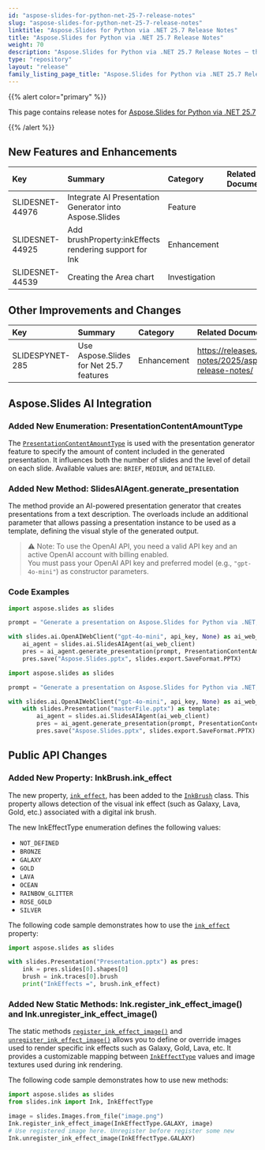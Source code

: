 ```yaml
---
id: "aspose-slides-for-python-net-25-7-release-notes"
slug: "aspose-slides-for-python-net-25-7-release-notes"
linktitle: "Aspose.Slides for Python via .NET 25.7 Release Notes"
title: "Aspose.Slides for Python via .NET 25.7 Release Notes"
weight: 70
description: "Aspose.Slides for Python via .NET 25.7 Release Notes – the latest updates and fixes."
type: "repository"
layout: "release"
family_listing_page_title: "Aspose.Slides for Python via .NET 25.7 Release Notes"
---
```


{{% alert color="primary" %}} 

This page contains release notes for [Aspose.Slides for Python via .NET 25.7](https://pypi.org/project/Aspose.Slides/25.7/)

{{% /alert %}} 

## New Features and Enhancements
|**Key**|**Summary**|**Category**|**Related Documentation**|
| :- | :- | :- | :- |
|SLIDESNET-44976|Integrate AI Presentation Generator into Aspose.Slides|Feature||
|SLIDESNET-44925|Add brushProperty:inkEffects rendering support for Ink|Enhancement||
|SLIDESNET-44539|Creating the Area chart|Investigation||

## Other Improvements and Changes
|**Key**|**Summary**|**Category**|**Related Documentation**|
| :- | :- | :- | :- |
|SLIDESPYNET-285|Use Aspose.Slides for Net 25.7 features|Enhancement|<https://releases.aspose.com/slides/net/release-notes/2025/aspose-slides-for-net-25-7-release-notes/>|

## Aspose.Slides AI Integration

### Added New Enumeration: PresentationContentAmountType

The [`PresentationContentAmountType`](https://reference.aspose.com/slides/python-net/aspose.slides.ai/presentationcontentamounttype/) is used with the presentation generator feature to specify the amount of content included in the generated presentation. It influences both the number of slides and the level of detail on each slide. Available values are: `BRIEF`, `MEDIUM`, and `DETAILED`.

### Added New Method: SlidesAIAgent.generate_presentation

The method provide an AI-powered presentation generator that creates presentations from a text description. The overloads include an additional parameter that allows passing a presentation instance to be used as a template, defining the visual style of the generated output.

> ⚠️ Note: To use the OpenAI API, you need a valid API key and an active OpenAI account with billing enabled.  
> You must pass your OpenAI API key and preferred model (e.g., `"gpt-4o-mini"`) as constructor parameters.

### Code Examples

```python
import aspose.slides as slides

prompt = "Generate a presentation on Aspose.Slides for Python via .NET, highlighting its key features, common use cases, and the advantages it offers over competing solutions.";

with slides.ai.OpenAIWebClient("gpt-4o-mini", api_key, None) as ai_web_client:
    ai_agent = slides.ai.SlidesAIAgent(ai_web_client)
    pres = ai_agent.generate_presentation(prompt, PresentationContentAmountType.MEDIUM)
    pres.save("Aspose.Slides.pptx", slides.export.SaveFormat.PPTX)
```

```python
import aspose.slides as slides

prompt = "Generate a presentation on Aspose.Slides for Python via .NET, highlighting its key features, common use cases, and the advantages it offers over competing solutions.";

with slides.ai.OpenAIWebClient("gpt-4o-mini", api_key, None) as ai_web_client:
    with slides.Presentation("masterFile.pptx") as template:
        ai_agent = slides.ai.SlidesAIAgent(ai_web_client)
        pres = ai_agent.generate_presentation(prompt, PresentationContentAmountType.MEDIUM, template)
        pres.save("Aspose.Slides.pptx", slides.export.SaveFormat.PPTX)
```

## Public API Changes

### Added New Property: InkBrush.ink_effect

The new property, [`ink_effect`](https://reference.aspose.com/slides/python-net/aspose.slides.ink/inkbrush/ink_effect/), has been added to the [`InkBrush`](https://reference.aspose.com/slides/python-net/aspose.slides.ink/inkbrush/) class. 
This property allows detection of the visual ink effect (such as Galaxy, Lava, Gold, etc.) associated with a digital ink brush.

The new InkEffectType enumeration defines the following values:

- `NOT_DEFINED`
- `BRONZE`
- `GALAXY`
- `GOLD`
- `LAVA`
- `OCEAN`
- `RAINBOW_GLITTER`
- `ROSE_GOLD`
- `SILVER`

The following code sample demonstrates how to use the [`ink_effect`](https://reference.aspose.com/slides/python-net/aspose.slides.ink/inkbrush/ink_effect/) property:

```python
import aspose.slides as slides

with slides.Presentation("Presentation.pptx") as pres:
    ink = pres.slides[0].shapes[0]
    brush = ink.traces[0].brush
    print("InkEffects =", brush.ink_effect)
```

### Added New Static Methods: Ink.register_ink_effect_image() and Ink.unregister_ink_effect_image()

The static methods [`register_ink_effect_image()`](https://reference.aspose.com/slides/python-net/aspose.slides.ink/ink/register_ink_effect_image/) and [`unregister_ink_effect_image()`]((https://reference.aspose.com/slides/python-net/aspose.slides.ink/ink/unregister_ink_effect_image/)) allows you to define or override images used to render specific ink effects such as Galaxy, Gold, Lava, etc. It provides a customizable mapping between [`InkEffectType`](https://reference.aspose.com/slides/python-net/aspose.slides.ink/inkeffecttype/) values and image textures used during ink rendering.

The following code sample demonstrates how to use new methods:

```python
import aspose.slides as slides
from slides.ink import Ink, InkEffectType

image = slides.Images.from_file("image.png")
Ink.register_ink_effect_image(InkEffectType.GALAXY, image)
# Use registered image here. Unregister before register some new
Ink.unregister_ink_effect_image(InkEffectType.GALAXY)
```
